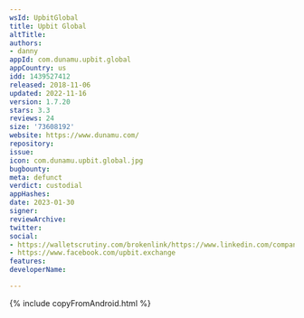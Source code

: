 ```yaml
---
wsId: UpbitGlobal
title: Upbit Global
altTitle: 
authors:
- danny
appId: com.dunamu.upbit.global
appCountry: us
idd: 1439527412
released: 2018-11-06
updated: 2022-11-16
version: 1.7.20
stars: 3.3
reviews: 24
size: '73608192'
website: https://www.dunamu.com/
repository: 
issue: 
icon: com.dunamu.upbit.global.jpg
bugbounty: 
meta: defunct
verdict: custodial
appHashes: 
date: 2023-01-30
signer: 
reviewArchive: 
twitter: 
social:
- https://walletscrutiny.com/brokenlink/https://www.linkedin.com/company/upbit-official
- https://www.facebook.com/upbit.exchange
features: 
developerName: 

---
```


{% include copyFromAndroid.html %}
